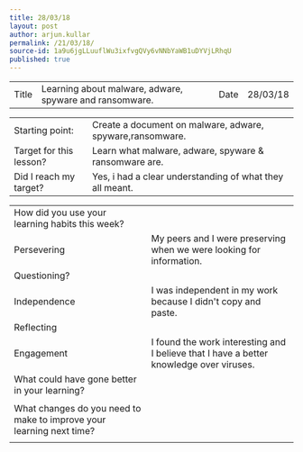 ```yaml
---
title: 28/03/18
layout: post
author: arjun.kullar
permalink: /21/03/18/
source-id: 1a9u6jgLLuuflWu3ixfvgQVy6vNNbYaWB1uDYVjLRhqU
published: true
---
```

<table>
  <tr>
    <td>Title</td>
    <td>Learning about malware, adware, spyware and ransomware.</td>
    <td>Date</td>
    <td>28/03/18</td>
  </tr>
</table>


<table>
  <tr>
    <td>Starting point:</td>
    <td>Create a document on malware, adware, spyware,ransomware.</td>
  </tr>
  <tr>
    <td>Target for this lesson?</td>
    <td>Learn what malware, adware, spyware & ransomware are.</td>
  </tr>
  <tr>
    <td>Did I reach my target?</td>
    <td>Yes, i had a clear understanding of what they all meant.</td>
  </tr>
</table>


<table>
  <tr>
    <td>How did you use your learning habits this week?</td>
    <td></td>
  </tr>
  <tr>
    <td>Persevering</td>
    <td>My peers and I were preserving when we were looking for information.</td>
  </tr>
  <tr>
    <td>Questioning?</td>
    <td></td>
  </tr>
  <tr>
    <td>Independence</td>
    <td>I was independent in my work because I didn't copy and paste.</td>
  </tr>
  <tr>
    <td>Reflecting</td>
    <td></td>
  </tr>
  <tr>
    <td>Engagement</td>
    <td>I found the work interesting and I believe that I have a better knowledge over viruses.</td>
  </tr>
  <tr>
    <td>What could have gone better in your learning?</td>
    <td></td>
  </tr>
  <tr>
    <td></td>
    <td></td>
  </tr>
  <tr>
    <td>What changes do you need to make to improve your learning next time?</td>
    <td></td>
  </tr>
  <tr>
    <td></td>
    <td></td>
  </tr>
</table>


